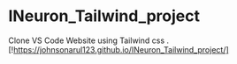 # INeuron_Tailwind_project
Clone VS Code Website using Tailwind css .
[!https://johnsonarul123.github.io/INeuron_Tailwind_project/]
